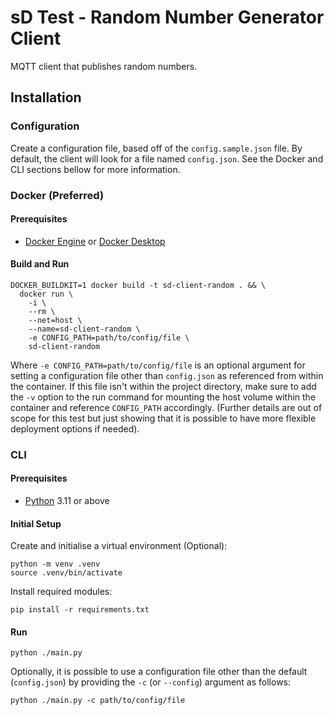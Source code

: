 # sD Test - Random Number Generator Client

MQTT client that publishes random numbers.

## Installation

### Configuration

Create a configuration file, based off of the `config.sample.json` file. By default, the client will look for a file named `config.json`. See the Docker and CLI sections bellow for more information.
<!-- TODO: Add section regarding config options -->

### Docker (Preferred)

#### Prerequisites

* [Docker Engine](https://docs.docker.com/engine/install) or [Docker Desktop](https://docs.docker.com/desktop/)

#### Build and Run

```shell
DOCKER_BUILDKIT=1 docker build -t sd-client-random . && \
  docker run \
    -i \
    --rm \
    --net=host \
    --name=sd-client-random \
    -e CONFIG_PATH=path/to/config/file \
    sd-client-random
```

Where `-e CONFIG_PATH=path/to/config/file` is an optional argument for setting a configuration file other than `config.json` as referenced from within the container. If this file isn't within the project directory, make sure to add the `-v` option to the run command for mounting the host volume within the container and reference `CONFIG_PATH` accordingly. (Further details are out of scope for this test but just showing that it is possible to have more flexible deployment options if needed).

### CLI

#### Prerequisites

* [Python](https://www.python.org/downloads/) 3.11 or above

#### Initial Setup

Create and initialise a virtual environment (Optional):
```shell
python -m venv .venv
source .venv/bin/activate
```
Install required modules:
```shell
pip install -r requirements.txt
```

#### Run

```shell
python ./main.py
```

Optionally, it is possible to use a configuration file other than the default (`config.json`) by providing the `-c` (or `--config`) argument as follows:

```shell
python ./main.py -c path/to/config/file
```
